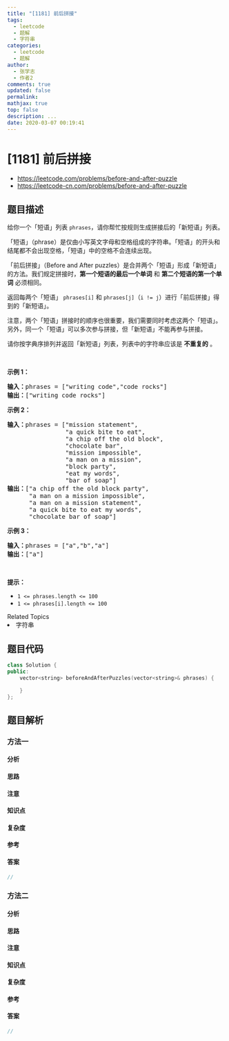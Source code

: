 ```yaml
---
title: "[1181] 前后拼接"
tags:
  - leetcode
  - 题解
  - 字符串
categories:
  - leetcode
  - 题解
author:
  - 张学志
  - 作者2
comments: true
updated: false
permalink:
mathjax: true
top: false
description: ...
date: 2020-03-07 00:19:41
---
```



# [1181] 前后拼接
* https://leetcode.com/problems/before-and-after-puzzle
* https://leetcode-cn.com/problems/before-and-after-puzzle


## 题目描述

<p>给你一个「短语」列表&nbsp;<code>phrases</code>，请你帮忙按规则生成拼接后的「新短语」列表。</p>

<p>「短语」（phrase）是仅由小写英文字母和空格组成的字符串。「短语」的开头和结尾都不会出现空格，「短语」中的空格不会连续出现。</p>

<p>「前后拼接」（Before and After&nbsp;puzzles）是合并两个「短语」形成「新短语」的方法。我们规定拼接时，<strong>第一个短语的最后一个单词</strong> 和 <strong>第二个短语的第一个单词</strong> 必须相同。</p>

<p>返回每两个「短语」&nbsp;<code>phrases[i]</code>&nbsp;和&nbsp;<code>phrases[j]</code>（<code>i != j</code>）进行「前后拼接」得到的「新短语」。</p>

<p>注意，两个「短语」拼接时的顺序也很重要，我们需要同时考虑这两个「短语」。另外，同一个「短语」可以多次参与拼接，但「新短语」不能再参与拼接。</p>

<p>请你按字典序排列并返回「新短语」列表，列表中的字符串应该是 <strong>不重复的</strong> 。</p>

<p>&nbsp;</p>

<p><strong>示例 1：</strong></p>

<pre><strong>输入：</strong>phrases = [&quot;writing code&quot;,&quot;code rocks&quot;]
<strong>输出：</strong>[&quot;writing code rocks&quot;]
</pre>

<p><strong>示例 2：</strong></p>

<pre><strong>输入：</strong>phrases = [&quot;mission statement&quot;,
                &quot;a quick bite to eat&quot;,
&nbsp;               &quot;a chip off the old block&quot;,
&nbsp;               &quot;chocolate bar&quot;,
&nbsp;               &quot;mission impossible&quot;,
&nbsp;               &quot;a man on a mission&quot;,
&nbsp;               &quot;block party&quot;,
&nbsp;               &quot;eat my words&quot;,
&nbsp;               &quot;bar of soap&quot;]
<strong>输出：</strong>[&quot;a chip off the old block party&quot;,
&nbsp;     &quot;a man on a mission impossible&quot;,
&nbsp;     &quot;a man on a mission statement&quot;,
&nbsp;     &quot;a quick bite to eat my words&quot;,
      &quot;chocolate bar of soap&quot;]
</pre>

<p><strong>示例 3：</strong></p>

<pre><strong>输入：</strong>phrases = [&quot;a&quot;,&quot;b&quot;,&quot;a&quot;]
<strong>输出：</strong>[&quot;a&quot;]
</pre>

<p>&nbsp;</p>

<p><strong>提示：</strong></p>

<ul>
	<li><code>1 &lt;= phrases.length &lt;= 100</code></li>
	<li><code>1 &lt;= phrases[i].length &lt;= 100</code></li>
</ul>
<div><div>Related Topics</div><div><li>字符串</li></div></div>


## 题目代码

```cpp
class Solution {
public:
    vector<string> beforeAndAfterPuzzles(vector<string>& phrases) {

    }
};
```


## 题目解析


### 方法一

#### 分析

#### 思路

#### 注意

#### 知识点

#### 复杂度

#### 参考

#### 答案

```cpp
//
```


### 方法二

#### 分析

#### 思路

#### 注意

#### 知识点

#### 复杂度

#### 参考

#### 答案

```cpp
//
```


